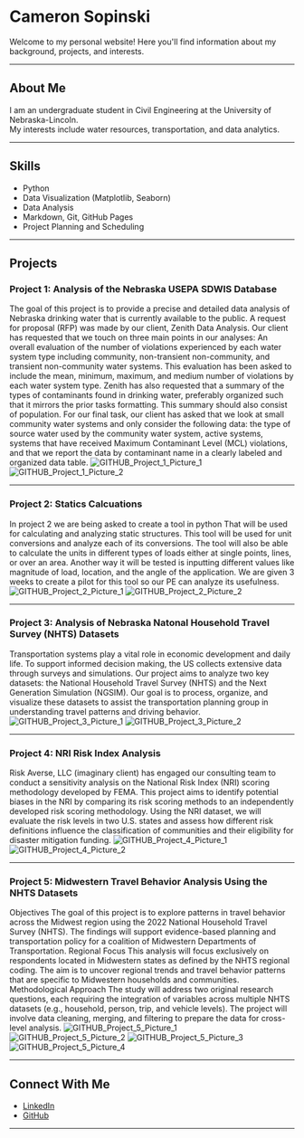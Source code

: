 # Cameron Sopinski

Welcome to my personal website! Here you'll find information about my background, projects, and interests.

---

## About Me

I am an undergraduate student in Civil Engineering at the University of Nebraska-Lincoln.  
My interests include water resources, transportation, and data analytics.

---

## Skills

- Python  
- Data Visualization (Matplotlib, Seaborn)  
- Data Analysis  
- Markdown, Git, GitHub Pages
- Project Planning and Scheduling

---

## Projects

### Project 1: Analysis of the Nebraska USEPA SDWIS Database
The goal of this project is to provide a precise and detailed data analysis of Nebraska drinking water that is currently available to the public. A request for proposal (RFP) was made by our client, Zenith Data Analysis. Our client has requested that we touch on three main points in our analyses: An overall evaluation of the number of violations experienced by each water system type including community, non-transient non-community, and transient non-community water systems. This evaluation has been asked to include the mean, minimum, maximum, and medium number of violations by each water system type. Zenith has also requested that a summary of the types of contaminants found in drinking water, preferably organized such that it mirrors the prior tasks formatting. This summary should also consist of population. For our final task, our client has asked that we look at small community water systems and only consider the following data: the type of source water used by the community water system, active systems, systems that have received Maximum Contaminant Level (MCL) violations, and that we report the data by contaminant name in a clearly labeled and organized data table. 
![GITHUB_Project_1_Picture_1](GITHUB_Project_1_Picture_1.png)
![GITHUB_Project_1_Picture_2](GITHUB_Project_1_Picture_2.png)

---

### Project 2: Statics Calcuations
In project 2 we are being asked to create a tool in python That will be used for calculating and analyzing static structures. This tool will be used for unit conversions and analyze each of its conversions. The tool will also be able to calculate the units in different types of loads either at single points, lines, or over an area. Another way it will be tested is inputting different values like magnitude of load, location, and the angle of the application. We are given 3 weeks to create a pilot for this tool so our PE can analyze its usefulness.
![GITHUB_Project_2_Picture_1](GITHUB_Project_2_Picture_1.png)
![GITHUB_Project_2_Picture_2](GITHUB_Project_2_Picture_2.png)

---

### Project 3: Analysis of Nebraska Natonal Household Travel Survey (NHTS) Datasets
Transportation systems play a vital role in economic development and daily life. To support informed decision making, the US collects extensive data through surveys and simulations. Our project aims to analyze two key datasets: the National Household Travel Survey (NHTS) and the Next Generation Simulation (NGSIM). 
Our goal is to process, organize, and visualize these datasets to assist the transportation planning group in understanding travel patterns and driving behavior. 
![GITHUB_Project_3_Picture_1](GITHUB_Project_3_Picture_1.png)
![GITHUB_Project_3_Picture_2](GITHUB_Project_3_Picture_2.png)


---

### Project 4: NRI Risk Index Analysis
Risk Averse, LLC (imaginary client)  has engaged our consulting team to conduct a sensitivity analysis on the National Risk Index (NRI) scoring methodology developed by FEMA. This project aims to identify potential biases in the NRI by comparing its risk scoring methods to an independently developed risk scoring methodology. Using the NRI dataset, we will evaluate the risk levels in two U.S. states and assess how different risk definitions influence the classification of communities and their eligibility for disaster mitigation funding.
![GITHUB_Project_4_Picture_1](GITHUB_Project_4_Picture_1.png)
![GITHUB_Project_4_Picture_2](GITHUB_Project_4_Picture_2.png)

---

### Project 5: Midwestern Travel Behavior Analysis Using the NHTS Datasets
Objectives
The goal of this project is to explore patterns in travel behavior across the Midwest region using the 2022 National Household Travel Survey (NHTS). The findings will support evidence-based planning and transportation policy for a coalition of Midwestern Departments of Transportation.
Regional Focus
This analysis will focus exclusively on respondents located in Midwestern states as defined by the NHTS regional coding. The aim is to uncover regional trends and travel behavior patterns that are specific to Midwestern households and communities.
Methodological Approach
The study will address two original research questions, each requiring the integration of variables across multiple NHTS datasets (e.g., household, person, trip, and vehicle levels). The project will involve data cleaning, merging, and filtering to prepare the data for cross-level analysis.
![GITHUB_Project_5_Picture_1](GITHUB_Project_5_Picture_1.png)
![GITHUB_Project_5_Picture_2](GITHUB_Project_5_Picture_2.png)
![GITHUB_Project_5_Picture_3](GITHUB_Project_5_Picture_3.png)
![GITHUB_Project_5_Picture_4](GITHUB_Project_5_Picture_4.png)


---

## Connect With Me

- [LinkedIn](https://www.linkedin.com/in/cameronsopinski)  
- [GitHub](https://github.com/csopinski)  

---




